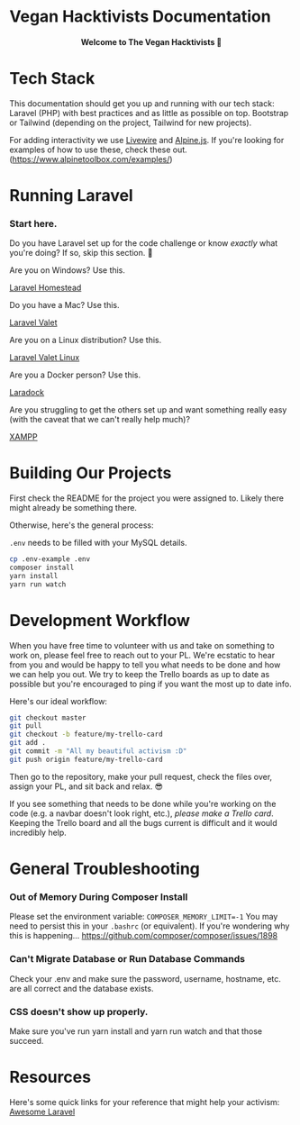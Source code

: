 # Vegan Hacktivists Documentation

<h4 align="center">Welcome to The Vegan Hacktivists 👋</h4>

# Tech Stack

This documentation should get you up and running with our tech stack:
Laravel (PHP) with best practices and as little as possible on top. Bootstrap or Tailwind (depending on the project, Tailwind for new projects).

For adding interactivity we use [Livewire](https://laravel-livewire.com/) and [Alpine.js](https://laravel-livewire.com/docs/2.x/alpine-js). If you're looking for examples of how to use these, check these out.
(https://www.alpinetoolbox.com/examples/)

# Running Laravel

### Start here.

Do you have Laravel set up for the code challenge or know *exactly* what you're doing? If so, skip this section. 🤠

Are you on Windows? Use this.

[Laravel Homestead](https://laravel.com/docs/8.x/homestead)

Do you have a Mac? Use this.

[Laravel Valet](https://laravel.com/docs/8.x/valet)

Are you on a Linux distribution? Use this.

[Laravel Valet Linux](https://cpriego.github.io/valet-linux/)

Are you a Docker person? Use this.

[Laradock](https://laradock.io)

Are you struggling to get the others set up and want something really easy (with the caveat that we can't really help much)?

[XAMPP](https://www.apachefriends.org/index.html)

# Building Our Projects

First check the README for the project you were assigned to. Likely there might already be something there.

Otherwise, here's the general process:

`.env` needs to be filled with your MySQL details.

```bash
cp .env-example .env
composer install
yarn install
yarn run watch
```

# Development Workflow

When you have free time to volunteer with us and take on something to work on, please feel free to reach out to your PL. We're ecstatic to hear from you and would be happy to tell you what needs to be done and how we can help you out. We try to keep the Trello boards as up to date as possible but you're encouraged to ping if you want the most up to date info.

Here's our ideal workflow:

```bash
git checkout master
git pull
git checkout -b feature/my-trello-card
git add .
git commit -m "All my beautiful activism :D"
git push origin feature/my-trello-card
```

Then go to the repository, make your pull request, check the files over, assign your PL, and sit back and relax. 😎

If you see something that needs to be done while you're working on the code (e.g. a navbar doesn't look right, etc.), *please make a Trello card*. Keeping the Trello board and all the bugs current is difficult and it would incredibly help.

# General Troubleshooting

### Out of Memory During Composer Install
Please set the environment variable:
`COMPOSER_MEMORY_LIMIT=-1`
You may need to persist this in your `.bashrc` (or equivalent).
If you're wondering why this is happening... https://github.com/composer/composer/issues/1898

### Can't Migrate Database or Run Database Commands
Check your .env and make sure the password, username, hostname, etc. are all correct and the database exists.

### CSS doesn't show up properly.
Make sure you've run yarn install and yarn run watch and that those succeed.

# Resources

Here's some quick links for your reference that might help your activism: [Awesome Laravel](https://github.com/chiraggude/awesome-laravel)
